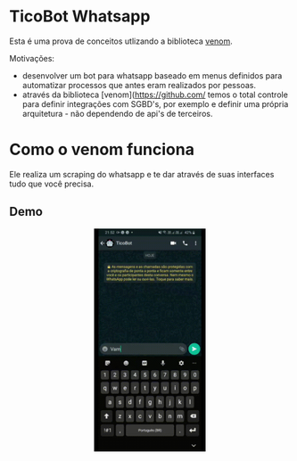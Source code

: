 # TicoBot Whatsapp

Esta é uma prova de conceitos utlizando a biblioteca [venom](https://github.com/orkestral/venom).

Motivações: 
* desenvolver um bot para whatsapp baseado em menus definidos para automatizar processos que antes eram realizados por pessoas.
* através da biblioteca [venom](https://github.com/ temos o total controle para definir integrações com SGBD's, por exemplo e definir uma própria arquitetura - não dependendo de api's de terceiros. 

# Como o venom funciona
Ele realiza um scraping do whatsapp e te dar através de suas interfaces tudo que você precisa. 

## Demo
<p align = 'center'>
    <img src='./assets/demo.gif' width='200' height = '400'>
</p>

